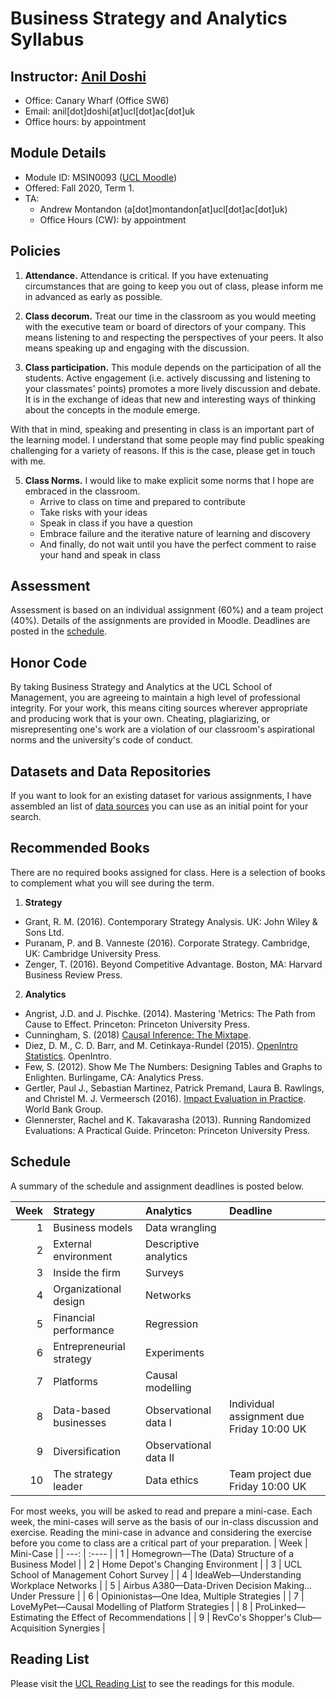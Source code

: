 # Business Strategy and Analytics Syllabus

## Instructor: [Anil Doshi](http://www.anilrdoshi.com)
  - Office: Canary Wharf (Office SW6)
  - Email: anil[dot]doshi[at]ucl[dot]ac[dot]uk
  - Office hours: by appointment

## Module Details
  - Module ID: MSIN0093 ([UCL Moodle](https://moodle-1819.ucl.ac.uk/course/view.php?id=5952))
  - Offered: Fall 2020, Term 1.
  - TA:
    + Andrew Montandon (a[dot]montandon[at]ucl[dot]ac[dot]uk)
    + Office Hours (CW): by appointment

## Policies
  1. **Attendance.** Attendance is critical. If you have extenuating circumstances that are going to keep you out of class, please inform me in advanced as early as possible.
  
  2. **Class decorum.** Treat our time in the classroom as you would meeting with the executive team or board of directors of your company. This means listening to and respecting the perspectives of your peers. It also means speaking up and engaging with the discussion.

  3. **Class participation.** This module depends on the participation of all the students. Active engagement (i.e. actively discussing and listening to your classmates' points) promotes a more lively discussion and debate. It is in the exchange of ideas that new and interesting ways of thinking about the concepts in the module emerge.

  With that in mind, speaking and presenting in class is an important part of the learning model. I understand that some people may find public speaking challenging for a variety of reasons. If this is the case, please get in touch with me.

<!-- Commenting out technology section for online term -->
<!--   4. **Technology.**
      - Phones. Mute/off and placed in bags or packs i.e. far away from your hands
      - Laptops.
        + During discussions/lectures: no laptops (if you have circumstances requiring an exception, please see me)
        + During lab sessions: OK
      - Tablets. Flat on desk with wifi off i.e. use like a notebook
 -->
  5. **Class Norms.** I would like to make explicit some norms that I hope are embraced in the classroom.
      - Arrive to class on time and prepared to contribute
      - Take risks with your ideas
      - Speak in class if you have a question
      - Embrace failure and the iterative nature of learning and discovery
      - And finally, do not wait until you have the perfect comment to raise your hand and speak in class

<!-- Commentig out guest and food/drink rules for online term -->
<!--   6. **Guests.** Guests are welcome to attend class. Friends, colleagues who are interested in the program, and family are all invited. Please email me the name of your guest the day before class. At the start of class I will ask you to introduce the guest to your peers and I encourage the class to make our guests feel welcome. I request that you inform your guests to remain as observers during the class.

  7. **Food and Drink.** In line with the UCL School of Management norms, please refrain from bringing food or drinks (water bottles are OK) into the class. -->
  
## Assessment
Assessment is based on an individual assignment (60%) and a team project (40%). Details of the assignments are provided in Moodle. Deadlines are posted in the [schedule](#schedule).

## Honor Code
By taking Business Strategy and Analytics at the UCL School of Management, you are agreeing to maintain a high level of professional integrity. For your work, this means citing sources wherever appropriate and producing work that is your own. Cheating, plagiarizing, or misrepresenting one's work are a violation of our classroom's aspirational norms and the university's code of conduct.

## Datasets and Data Repositories
If you want to look for an existing dataset for various assignments, I have assembled an list of [data sources](https://github.com/bus-strat-analytics/data-sources) you can use as an initial point for your search.

## Recommended Books
There are no required books assigned for class. Here is a selection of books to complement what you will see during the term.

1. **Strategy**
  - Grant, R. M. (2016). Contemporary Strategy Analysis. UK: John Wiley & Sons Ltd.
  - Puranam, P. and B. Vanneste (2016). Corporate Strategy. Cambridge, UK: Cambridge University Press.
  - Zenger, T. (2016). Beyond Competitive Advantage. Boston, MA: Harvard Business Review Press.

2. **Analytics**
  - Angrist, J.D. and J. Pischke. (2014). Mastering 'Metrics: The Path from Cause to Effect. Princeton: Princeton University Press.
  - Cunningham, S. (2018) [Causal Inference: The Mixtape](https://mixtape.scunning.com/index.html).
  - Diez, D. M., C. D. Barr, and M. Cetinkaya-Rundel (2015). [OpenIntro Statistics](https://leanpub.com/openintro-statistics). OpenIntro.
  - Few, S. (2012). Show Me The Numbers: Designing Tables and Graphs to Enlighten. Burlingame, CA: Analytics Press.
  - Gertler, Paul J., Sebastian Martinez, Patrick Premand, Laura B. Rawlings, and Christel M. J. Vermeersch (2016). [Impact Evaluation in Practice](https://www.worldbank.org/en/programs/sief-trust-fund/publication/impact-evaluation-in-practice). World Bank Group.
  - Glennerster, Rachel and K. Takavarasha (2013). Running Randomized Evaluations: A Practical Guide. Princeton: Princeton University Press.
  <!-- - Hernan, M. A. and J. M. Robins (2020). [Causal Inference: What If.](https://www.hsph.harvard.edu/miguel-hernan/causal-inference-book/) -->

## Schedule
A summary of the schedule and assignment deadlines is posted below.

| Week | Strategy                 | Analytics             | Deadline                                  |
| ---: | :----                    | :----                 | :----                                     |
| 1    | Business models          | Data wrangling        |                                           |
| 2    | External environment     | Descriptive analytics |                                           |
| 3    | Inside the firm          | Surveys               |                                           |
| 4    | Organizational design    | Networks              |                                           |
| 5    | Financial performance    | Regression            |                                           |
| 6    | Entrepreneurial strategy | Experiments           |                                           |
| 7    | Platforms                | Causal modelling      |                                           |
| 8    | Data-based businesses    | Observational data I  | Individual assignment due Friday 10:00 UK |
| 9    | Diversification          | Observational data II |                                           |
| 10   | The strategy leader      | Data ethics           | Team project due Friday 10:00 UK          |

For most weeks, you will be asked to read and prepare a mini-case. Each week, the mini-cases will serve as the basis of our in-class discussion and exercise. Reading the mini-case in advance and considering the exercise before you come to class are a critical part of your preparation.
| Week | Mini-Case                                                  |
| ---: | :----                                                      |
| 1    | Homegrown—The (Data) Structure of a Business Model        |
| 2    | Home Depot's Changing Environment                          |
| 3    | UCL School of Management Cohort Survey                     |
| 4    | IdeaWeb—Understanding Workplace Networks                  |
| 5    | Airbus A380—Data-Driven Decision Making... Under Pressure |
| 6    | Opinionistas—One Idea, Multiple Strategies                |
| 7    | LoveMyPet—Causal Modelling of Platform Strategies         |
| 8    | ProLinked—Estimating the Effect of Recommendations        |
| 9    | RevCo's Shopper's Club—Acquisition Synergies              |

## Reading List
Please visit the [UCL Reading List](https://rl.talis.com/3/ucl/lists/317C9D73-199E-9A8F-0167-48B5DFD39594.html) to see the readings for this module.